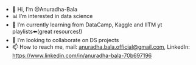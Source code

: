 - 👋 Hi, I’m @Anuradha-Bala
- 📊 I’m interested in data science
- 🌱 I’m currently learning from DataCamp, Kaggle and IITM yt playlists⬅️(great resources!)
- 🤝 I’m looking to collaborate on DS projects
- 📫 How to reach me, mail: anuradha.bala.official@gmail.com, LinkedIn: https://www.linkedin.com/in/anuradha-bala-70b697196

<!---
Anuradha-Bala/Anuradha-Bala is a ✨ special ✨ repository because its `README.md` (this file) appears on your GitHub profile.
You can click the Preview link to take a look at your changes.
--->
